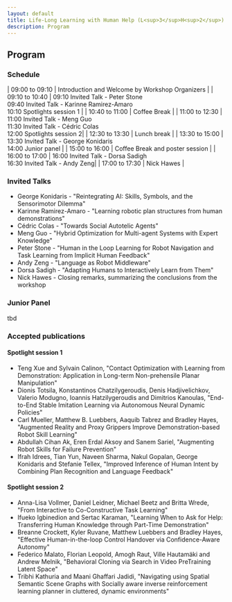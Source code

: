```yaml
---
layout: default
title: Life-Long Learning with Human Help (L<sup>3</sup>H<sup>2</sup>)
description: Program
---
```


## Program

### Schedule

| 09:00 to 09:10 | Introduction and Welcome by Workshop Organizers                                  | 
| 09:10 to 10:40 | 09:10 Invited Talk - Peter Stone  <br> 09:40 Invited Talk - Karinne Ramirez-Amaro  <br> 10:10 Spotlights session 1 |
| 10:40 to 11:00 | Coffee Break                                                                                 |
| 11:00 to 12:30 | 11:00 Invited Talk - Meng Guo <br>  11:30 Invited Talk - Cédric Colas <br> 12:00 Spotlights session 2|
| 12:30 to 13:30 | Lunch break |
| 13:30 to 15:00 | 13:30 Invited Talk - George Konidaris <br> 14:00 Junior panel  |
| 15:00 to 16:00 | Coffee Break and poster session                                     |
| 16:00 to 17:00 | 16:00 Invited Talk - Dorsa Sadigh  <br> 16:30 Invited Talk - Andy Zeng|
| 17:00 to 17:30 | Nick Hawes                                      |



### Invited Talks


- George Konidaris - "Reintegrating AI: Skills, Symbols, and the Sensorimotor Dilemma"
- Karinne Ramirez-Amaro - "Learning robotic plan structures from human demonstrations"
- Cédric Colas - "Towards Social Autotelic Agents"
- Meng Guo - "Hybrid Optimization for Multi-agent Systems with Expert Knowledge"
- Peter Stone - "Human in the Loop Learning for Robot Navigation and Task Learning from Implicit Human Feedback"
- Andy Zeng - "Language as Robot Middleware"
- Dorsa Sadigh - "Adapting Humans to Interactively Learn from Them"
- Nick Hawes - Closing remarks, summarizing the conclusions from the workshop


### Junior Panel

tbd




### Accepted publications

#### Spotlight session 1

- Teng Xue and Sylvain Calinon, "Contact Optimization with Learning from Demonstration: Application in Long-term Non-prehensile Planar Manipulation"
- Dionis Totsila, Konstantinos Chatzilygeroudis, Denis Hadjivelichkov, Valerio Modugno, Ioannis Hatzilygeroudis and Dimitrios Kanoulas, "End-to-End Stable Imitation Learning via Autonomous Neural Dynamic Policies"
- Carl Mueller, Matthew B. Luebbers, Aaquib Tabrez and Bradley Hayes, "Augmented Reality and Proxy Grippers Improve Demonstration-based Robot Skill Learning"
- Abdullah Cihan Ak, Eren Erdal Aksoy and Sanem Sariel, "Augmenting Robot Skills for Failure Prevention"
- Ifrah Idrees, Tian Yun, Naveen Sharma, Nakul Gopalan, George Konidaris and Stefanie Tellex, "Improved Inference of Human Intent by Combining Plan Recognition and Language Feedback"

#### Spotlight session 2

- Anna-Lisa Vollmer, Daniel Leidner, Michael Beetz and Britta Wrede, "From Interactive to Co-Constructive Task Learning"
- Ifueko Igbinedion and Sertac Karaman, "Learning When to Ask for Help: Transferring Human Knowledge through Part-Time Demonstration"
- Breanne Crockett, Kyler Ruvane, Matthew Luebbers and Bradley Hayes, "Effective Human-in-the-loop Control Handover via Confidence-Aware Autonomy"
- Federico Malato, Florian Leopold, Amogh Raut, Ville Hautamäki and Andrew Melnik, "Behavioral Cloning via Search in Video PreTraining Latent Space"
- Tribhi Kathuria and Maani Ghaffari Jadidi, "Navigating using Spatial Semantic Scene Graphs with Socially aware inverse reinforcement learning planner in cluttered, dynamic environments"